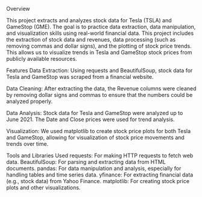 Overview

This project extracts and analyzes stock data for Tesla (TSLA) and GameStop (GME). 
The goal is to practice data extraction, data manipulation, and visualization skills using real-world financial data. 
This project includes the extraction of stock data and revenues, data processing (such as removing commas and dollar signs), and the plotting of stock price trends.
This allows us to visualize trends in Tesla and GameStop stock prices from publicly available resources.

Features
Data Extraction:
Using requests and BeautifulSoup, stock data for Tesla and GameStop was scraped from a financial website.

Data Cleaning:
After extracting the data, the Revenue columns were cleaned by removing dollar signs and commas to ensure that the numbers could be analyzed properly.

Data Analysis:
Stock data for Tesla and GameStop were analyzed up to June 2021. The Date and Close prices were used for trend analysis.

Visualization:
We used matplotlib to create stock price plots for both Tesla and GameStop, allowing for visualization of stock price movements and trends over time.


Tools and Libraries Used
requests: For making HTTP requests to fetch web data.
BeautifulSoup: For parsing and extracting data from HTML documents.
pandas: For data manipulation and analysis, especially for handling tables and time series data.
yfinance: For extracting financial data (e.g., stock data) from Yahoo Finance.
matplotlib: For creating stock price plots and other visualizations.

